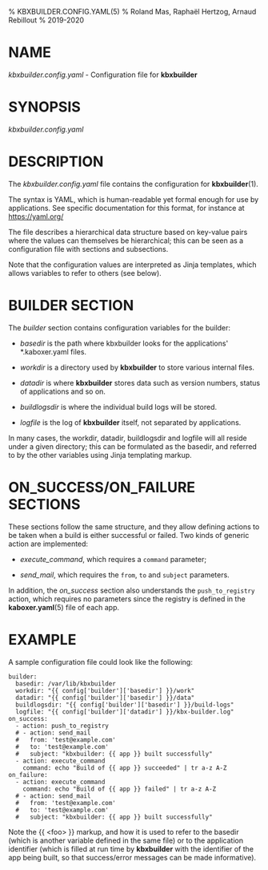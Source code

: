 % KBXBUILDER.CONFIG.YAML(5)
% Roland Mas, Raphaël Hertzog, Arnaud Rebillout
% 2019-2020

# NAME

*kbxbuilder.config.yaml* - Configuration file for **kbxbuilder**

# SYNOPSIS

*kbxbuilder.config.yaml*

# DESCRIPTION

The *kbxbuilder.config.yaml* file contains the
configuration for **kbxbuilder**(1).

The syntax is YAML, which is human-readable yet formal enough for use
by applications. See specific documentation for this format, for
instance at https://yaml.org/

The file describes a hierarchical data structure based on key-value
pairs where the values can themselves be hierarchical; this can be
seen as a configuration file with sections and subsections.

Note that the configuration values are interpreted as Jinja templates,
which allows variables to refer to others (see below).

# BUILDER SECTION

The *builder* section contains configuration variables for the builder:

* *basedir* is the path where kbxbuilder looks for the applications' \*.kaboxer.yaml files.

* *workdir* is a directory used by **kbxbuilder** to store various internal files.

* *datadir* is where **kbxbuilder** stores data such as version
   numbers, status of applications and so on.

* *buildlogsdir* is where the individual build logs will be stored.

* *logfile* is the log of **kbxbuilder** itself, not separated by applications.

In many cases, the workdir, datadir, buildlogsdir and logfile will all
reside under a given directory; this can be formulated as the basedir,
and referred to by the other variables using Jinja templating markup.

# ON_SUCCESS/ON_FAILURE SECTIONS

These sections follow the same structure, and they allow defining
actions to be taken when a build is either successful or failed.  Two
kinds of generic action are implemented:

* *execute_command*, which requires a ``command`` parameter;

* *send_mail*, which requires the ``from``, ``to`` and ``subject`` parameters.

In addition, the *on_success* section also understands the
``push_to_registry`` action, which requires no parameters since the
registry is defined in the **kaboxer.yaml**(5) file of each app.

# EXAMPLE

A sample configuration file could look like the following:

```
builder:
  basedir: /var/lib/kbxbuilder
  workdir: "{{ config['builder']['basedir'] }}/work"
  datadir: "{{ config['builder']['basedir'] }}/data"
  buildlogsdir: "{{ config['builder']['basedir'] }}/build-logs"
  logfile: "{{ config['builder']['datadir'] }}/kbx-builder.log"
on_success:
  - action: push_to_registry
  # - action: send_mail
  #   from: 'test@example.com'
  #   to: 'test@example.com'
  #   subject: "kbxbuilder: {{ app }} built successfully"
  - action: execute_command
    command: echo "Build of {{ app }} succeeded" | tr a-z A-Z
on_failure:
  - action: execute_command
    command: echo "Build of {{ app }} failed" | tr a-z A-Z
  # - action: send_mail
  #   from: 'test@example.com'
  #   to: 'test@example.com'
  #   subject: "kbxbuilder: {{ app }} built successfully"
```

Note the {{ \<foo> }} markup, and how it is used to refer to the basedir
(which is another variable defined in the same file) or to the
application identifier (which is filled at run time by **kbxbuilder**
with the identifier of the app being built, so that success/error
messages can be made informative).
